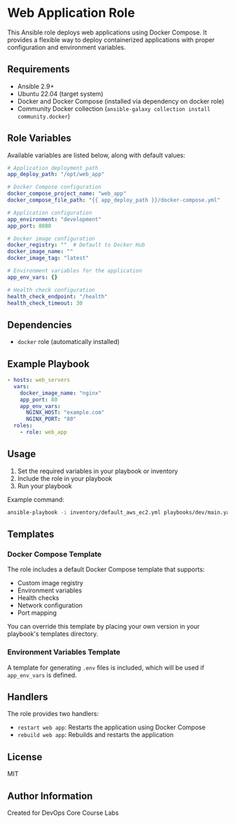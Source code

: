 # Web Application Role

This Ansible role deploys web applications using Docker Compose. It provides a flexible way to deploy containerized applications with proper configuration and environment variables.

## Requirements

- Ansible 2.9+
- Ubuntu 22.04 (target system)
- Docker and Docker Compose (installed via dependency on docker role)
- Community Docker collection (`ansible-galaxy collection install community.docker`)

## Role Variables

Available variables are listed below, along with default values:

```yaml
# Application deployment path
app_deploy_path: "/opt/web_app"

# Docker Compose configuration
docker_compose_project_name: "web_app"
docker_compose_file_path: "{{ app_deploy_path }}/docker-compose.yml"

# Application configuration
app_environment: "development"
app_port: 8080

# Docker image configuration
docker_registry: ""  # Default to Docker Hub
docker_image_name: ""
docker_image_tag: "latest"

# Environment variables for the application
app_env_vars: {}

# Health check configuration
health_check_endpoint: "/health"
health_check_timeout: 30
```

## Dependencies

- `docker` role (automatically installed)

## Example Playbook

```yaml
- hosts: web_servers
  vars:
    docker_image_name: "nginx"
    app_port: 80
    app_env_vars:
      NGINX_HOST: "example.com"
      NGINX_PORT: "80"
  roles:
    - role: web_app
```

## Usage

1. Set the required variables in your playbook or inventory
2. Include the role in your playbook
3. Run your playbook

Example command:
```bash
ansible-playbook -i inventory/default_aws_ec2.yml playbooks/dev/main.yaml
```

## Templates

### Docker Compose Template

The role includes a default Docker Compose template that supports:
- Custom image registry
- Environment variables
- Health checks
- Network configuration
- Port mapping

You can override this template by placing your own version in your playbook's templates directory.

### Environment Variables Template

A template for generating `.env` files is included, which will be used if `app_env_vars` is defined.

## Handlers

The role provides two handlers:
- `restart web app`: Restarts the application using Docker Compose
- `rebuild web app`: Rebuilds and restarts the application

## License

MIT

## Author Information

Created for DevOps Core Course Labs 